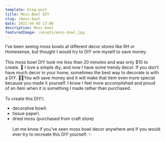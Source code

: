 ```yaml
---
template: blog-post
title: Moss Bowl DIY
slug: /moss-bowl
date: 2021-04-05 17:06
description: Moss bowl
featuredImage: /assets/moss-bowl.jpg
---
```

I’ve been seeing moss bowls at different decor stores like RH or Homesense, but thought I would try to DIY one myself to save money. \
\
This moss bowl DIY took me less than 20 minutes and was only $10 to create. 🤩 I love a simple diy, and now I have some trendy decor. If you don’t have much decor in your home, sometimes the best way to decorate is with a DIY. 💪🏻You will save money and it will make that item even more special because you made it yourself. I know I feel more accomplished and proud of an item when it is something I made rather than purchased.\
\
To create this DIY:\
- decorative bowl\
- tissue paper\
- dried moss (purchased from craft store)\
\
Let me know if you’ve seen moss bowl decor anywhere and if you would ever try to recreate this DIY yourself. ✨